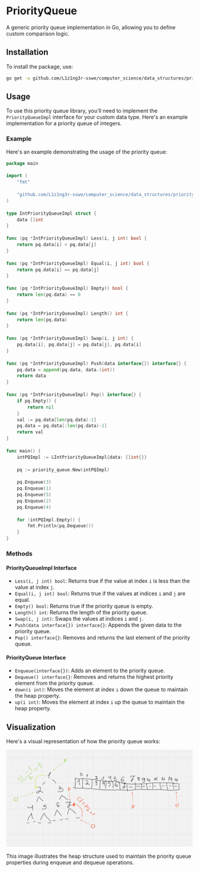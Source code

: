 # PriorityQueue 

A generic priority queue implementation in Go, allowing you to define custom comparison logic.

## Installation

To install the package, use:

```sh
go get -u github.com/L1z1ng3r-sswe/computer_science/data_structures/priority_queue
```

## Usage

To use this priority queue library, you'll need to implement the `PriorityQueueImpl` interface for your custom data type. Here's an example implementation for a priority queue of integers.

### Example

Here's an example demonstrating the usage of the priority queue:

```go
package main

import (
	"fmt"

	"github.com/L1z1ng3r-sswe/computer_science/data_structures/priority_queue"
)

type IntPriorityQueueImpl struct {
	data []int
}

func (pq *IntPriorityQueueImpl) Less(i, j int) bool {
	return pq.data[i] < pq.data[j]
}

func (pq *IntPriorityQueueImpl) Equal(i, j int) bool {
	return pq.data[i] == pq.data[j]
}

func (pq *IntPriorityQueueImpl) Empty() bool {
	return len(pq.data) == 0
}

func (pq *IntPriorityQueueImpl) Length() int {
	return len(pq.data)
}

func (pq *IntPriorityQueueImpl) Swap(i, j int) {
	pq.data[i], pq.data[j] = pq.data[j], pq.data[i]
}

func (pq *IntPriorityQueueImpl) Push(data interface{}) interface{} {
	pq.data = append(pq.data, data.(int))
	return data
}

func (pq *IntPriorityQueueImpl) Pop() interface{} {
	if pq.Empty() {
		return nil
	}
	val := pq.data[len(pq.data)-1]
	pq.data = pq.data[:len(pq.data)-1]
	return val
}

func main() {
	intPQImpl := &IntPriorityQueueImpl{data: []int{}}

	pq := priority_queue.New(intPQImpl)

	pq.Enqueue(3)
	pq.Enqueue(1)
	pq.Enqueue(5)
	pq.Enqueue(2)
	pq.Enqueue(4)

	for !intPQImpl.Empty() {
		fmt.Println(pq.Dequeue())
	}
}
```

### Methods

#### PriorityQueueImpl Interface

- `Less(i, j int) bool`: Returns true if the value at index `i` is less than the value at index `j`.
- `Equal(i, j int) bool`: Returns true if the values at indices `i` and `j` are equal.
- `Empty() bool`: Returns true if the priority queue is empty.
- `Length() int`: Returns the length of the priority queue.
- `Swap(i, j int)`: Swaps the values at indices `i` and `j`.
- `Push(data interface{}) interface{}`: Appends the given data to the priority queue.
- `Pop() interface{}`: Removes and returns the last element of the priority queue.

#### PriorityQueue Interface

- `Enqueue(interface{})`: Adds an element to the priority queue.
- `Dequeue() interface{}`: Removes and returns the highest priority element from the priority queue.
- `down(i int)`: Moves the element at index `i` down the queue to maintain the heap property.
- `up(i int)`: Moves the element at index `i` up the queue to maintain the heap property.

## Visualization

Here's a visual representation of how the priority queue works:

![Priority Queue](./assets/image.png)

This image illustrates the heap structure used to maintain the priority queue properties during enqueue and dequeue operations.